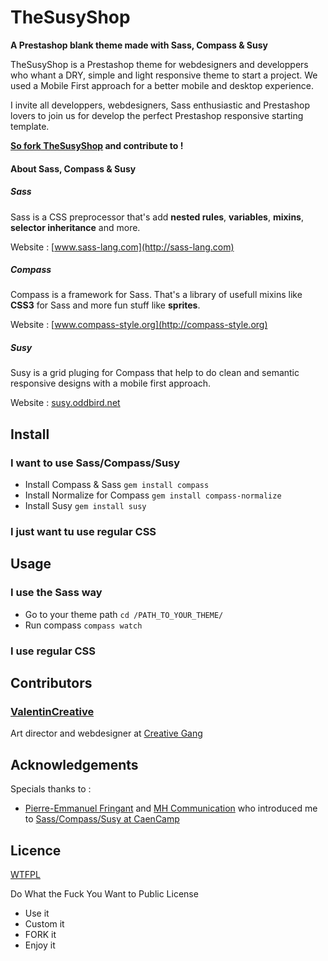 TheSusyShop
===========

**A Prestashop blank theme made with Sass, Compass & Susy**

TheSusyShop is a Prestashop theme for webdesigners and developpers who whant a DRY, simple and light responsive theme to start a project.
We used a Mobile First approach for a better mobile and desktop experience. 

I invite all developpers, webdesigners, Sass enthusiastic and Prestashop lovers to join us for develop the perfect Prestashop responsive starting template.

**[So fork TheSusyShop](https://github.com/ValentinCreative/TheSusyShop/fork) and contribute to !**

#### About Sass, Compass & Susy

##### Sass 

Sass is a CSS preprocessor that's add **nested rules**, **variables**, **mixins**, **selector inheritance** and more. 

Website : [www.sass-lang.com](http://sass-lang.com)

##### Compass 
Compass is a framework for Sass. That's a library of usefull mixins like **CSS3** for Sass and more fun stuff like **sprites**.

Website : [www.compass-style.org](http://compass-style.org)

##### Susy 
Susy is a grid pluging for Compass that help to do clean and semantic responsive designs with a mobile first approach. 

Website : [susy.oddbird.net](http://susy.oddbird.net)

## Install

### I want to use Sass/Compass/Susy

* Install Compass & Sass `gem install compass`
* Install Normalize for Compass `gem install compass-normalize`
* Install Susy `gem install susy`

### I just want tu use regular CSS

## Usage
### I use the Sass way
* Go to your theme path `cd /PATH_TO_YOUR_THEME/`
* Run compass `compass watch`

### I use regular CSS 

## Contributors

### [ValentinCreative](https://github.com/ValentinCreative/)
Art director and webdesigner at [Creative Gang](http://www.creativegang.fr)

## Acknowledgements
Specials thanks to :

* [Pierre-Emmanuel Fringant](https://github.com/kalt) and [MH Communication](http://blog.mh-communication.fr/) who introduced me to [Sass/Compass/Susy at CaenCamp](http://blog.mh-communication.fr/initiation-a-sass-compass-et-susy.html)

## Licence 

[WTFPL](http://sam.zoy.org/wtfpl/)

Do What the Fuck You Want to Public License

* Use it
* Custom it
* FORK it
* Enjoy it


